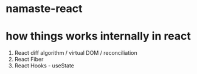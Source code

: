 # namaste-react

# how things works internally in react
1. React diff algorithm / virtual DOM / reconciliation
2. React Fiber
3. React Hooks - useState